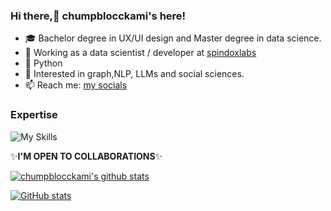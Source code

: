 ### Hi there,👋 chumpblocckami's here!

- 🎓 Bachelor degree in UX/UI design and Master degree in data science.
- 🔭 Working as a data scientist / developer at [spindoxlabs](https://www.spindoxlabs.com/) 
- 🐍 Python
- 🔎 Interested in graph,NLP, LLMs and social sciences.
- 📫 Reach me: [my socials](https://chumpblocckami.github.io/)

### Expertise 
![My Skills](https://skills.thijs.gg/icons?i=python,pytorch,tensorflow,docker)

✨**I'M OPEN TO COLLABORATIONS**✨

[![chumpblocckami's github stats](https://github-readme-stats.vercel.app/api?username=chumpblocckami&theme=tokyonight&show_icons=true)](https://github.com/chumpblocckami/github-readme-stats)

[![GitHub stats](https://github-readme-stats.vercel.app/api?username=alessandroperetti&show_icons=true&theme=radical)](https://github.com/alessandroperetti/github-readme-stats)
